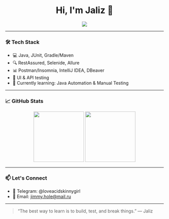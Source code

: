 <h1 align="center">Hi, I'm Jaliz 👋</h1>

<p align="center">
  <img src="https://readme-typing-svg.herokuapp.com?font=Fira+Code&weight=500&size=22&pause=1000&center=true&vCenter=true&width=435&lines=QA+Engineer+%7C+Test+Automation+in+Progress;Java+%7C+RestAssured+%7C+JUnit+%7C+Selenide;Always+learning+something+new+%F0%9F%93%9A" />
</p>

---

### 🛠️ Tech Stack

- 💻 Java, JUnit, Gradle/Maven
- 🔍 RestAssured, Selenide, Allure
- 📊 Postman/Insomnia, IntelliJ IDEA, DBeaver
- 🧪 UI & API testing
- 🚀 Currently learning: Java Automation & Manual Testing

---

### 📈 GitHub Stats

<p align="center">
  <img src="https://github-readme-stats.vercel.app/api?username=Jaliz9087&show_icons=true&theme=radical" height="160" />
  <img src="https://github-readme-stats.vercel.app/api/top-langs/?username=Jaliz9087&layout=compact&theme=radical" height="160" />
</p>

---

### 📫 Let's Connect

- 💼 Telegram: @loveacidskinnygirl
- 📧 Email: jimmy.hole@mail.ru

---

> “The best way to learn is to build, test, and break things.” — Jaliz

